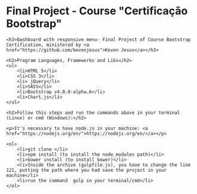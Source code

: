 <body>
	<h1>Final Project - Course "Certificação Bootstrap"</h1>

	<h3>Dashboard with responsive menu- Final Project of Course Bootstrap Certification, ministered by <a href="https://github.com/kevenjesus">Keven Jesus</a></h3>

	<h2>Program Languages, Frameworks and Libs</h2>
	<ul>
		<li>HTML 5</li>
		<li>CSS 3</li>
		<li> jQuery</li>
		<li>SASS</li>
		<li>Bootstrap v4.0.0-alpha.6</li>
		<li>Chart.js</li>
	</ul>

	<h2>Follow this steps and run the commands above in your terminal (Linux) or cmd (Windows):</h2>

	<p>It's necessary to have node.js in your machine: <a href="https://nodejs.org/en/">https://nodejs.org/en/</a></p>

	<ol>
		<li>git clone </li>
		<li>npm install (to install the node_modules path)</li>
		<li>bower install (to install bower)</li>
		<li>Inside the archive (gulpfile.js), you have to change the line 121, putting the path where you had save the project in your machine</li>
		<li>run the command  gulp in your terminal/cmd</li>
	</ol>
</body>
